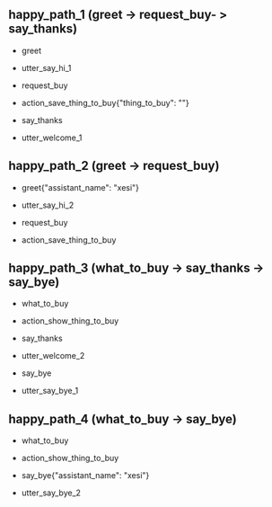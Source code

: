 ## happy_path_1 (greet -> request_buy- > say_thanks)
* greet
 - utter_say_hi_1	
* request_buy
 - action_save_thing_to_buy{"thing_to_buy": ""}
* say_thanks
 - utter_welcome_1

## happy_path_2 (greet -> request_buy)
* greet{"assistant_name": "xesi"}
 - utter_say_hi_2
* request_buy
 - action_save_thing_to_buy

## happy_path_3 (what_to_buy -> say_thanks -> say_bye)
* what_to_buy
 - action_show_thing_to_buy
* say_thanks
 - utter_welcome_2
* say_bye
 - utter_say_bye_1

## happy_path_4 (what_to_buy -> say_bye)
* what_to_buy
 - action_show_thing_to_buy
* say_bye{"assistant_name": "xesi"}
 - utter_say_bye_2
